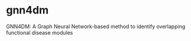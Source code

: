 # gnn4dm
GNN4DM: A Graph Neural Network-based method to identify overlapping functional disease modules
